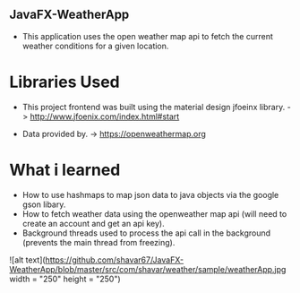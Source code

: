  JavaFX-WeatherApp
 -----------------
* This application uses the open weather map api to fetch the current weather conditions for a given location.

 Libraries Used
================
* This project frontend was built using the material design jfoeinx library. -> http://www.jfoenix.com/index.html#start

* Data provided by. -> https://openweathermap.org

 What i learned
===============
* How to use hashmaps to map json data to java objects via the google gson libary.
* How to fetch weather data using the openweather map api (will need to create an account and get an api key).
* Background threads used to process the api call in the background (prevents the main thread from freezing).

![alt text](https://github.com/shavar67/JavaFX-WeatherApp/blob/master/src/com/shavar/weather/sample/weatherApp.jpg width = "250" height = "250")
